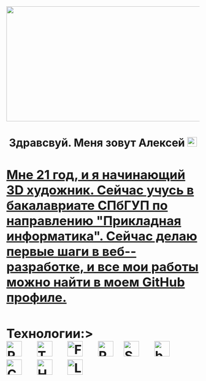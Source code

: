 <div align="center">
<img height="300" width="600" src="https://img.freepik.com/premium-photo/streaming-room-with-purple-lights-two-monitors_343960-9381.jpg" />
</div>

<h1 align="center">Здравсвуй.
Меня зовут Алексей</ h 1

<div align="center">
<a href="https://t.me/aktov20" target="_blank">
<img src="https://e7.pngegg.com/pngimages/723/481/png-clipart-telegram-computer-icons-logo-instant-messaging-logo-telegram-blue-angle-thumbnail.png" height="25" alt="Telegram" />
</
</div>

<h3 align="left">
<h3 align="left">Мне
21 год, и я начинающий 3D художник. Сейчас учусь в бакалавриате
СПбГУП по направлению "Прикладная информатика". Сейчас делаю первые шаги в веб--разработке, и все мои работы можно найти в моем GitHub профиле.</hh33>
<div align="left">

<h3 align="left">
<div align="left">
<a href="https://leetcode.com/u/MrHans1/" target="_blank"><a href="https://leetcode.com/u/MrHans1/" target="_blank">
</a></a>
</div>
</div>
<h3 align="left">
<h3 align="left">Технологии:</Технологии:</hh33>>
<div align="left">
<div align="left">
<img src="https://skillicons.dev/icons?i=py" height="40" alt="Python logo" />
<img width="12" /><img width="12" />
<img src="https://cdn.simpleicons.org/pytorch/EE4C2C" <img src="https://cdn.simpleicons.org/pytorch/EE4C2C" height="40" alt="Torch height="40" alt="Torch logo" />
<img width="12" /><img width="12" />
<img src="https://skillicons.dev/icons?i=flask" height="40" alt="Flask logo" />
<img width="12" /><img width="12" />
<img src="https://cdn.simpleicons.org/pandas/150458" height="40" alt="Pandas logo"/>
<img <img width="12"/>
<img src="https://cdn.simpleicons.org/mysql/4479A1" height="40" alt="SQL logo" />
<img width="12" /><img width="12" />
<img src="https://cdn.simpleicons.org/gnubash/4EAA25" height="40" alt="bash logo"/>
<img width="12" /><img width="12" />
<img src="https://cdn.simpleicons.org/css3/1572B6" height="40" alt="CSS logo" />
<img width="12" /><img width="12" />
<img src="https://cdn.simpleicons.org/html5/E34F26" height="40" alt="HTML logo" go"/>
<img width="12" /><img width="12" />
<img src="https://cdn.simpleicons.org/linux/FCC624" height="40" alt="Linux logo" />
</div>
</div>
